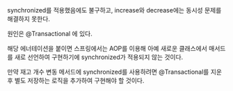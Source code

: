 synchronized를 적용했음에도 불구하고, increase와 decrease에는 동시성 문제를 해결하지 못한다.

원인은 @Transactional 에 있다.

해당 에너테이션을 붙이면 스프링에서는 AOP를 이용해 아예 새로운 클래스에서 매서드를 새로 선언하여 구현하기에
synchronized가 적용되지 않는 것이다.

만약 재고 개수 변동 메서드에 synchronized를 사용하려면 @Transactional를 지운 후 별도 저장하는 로직을 추가하여 구현해야 할 것이다.